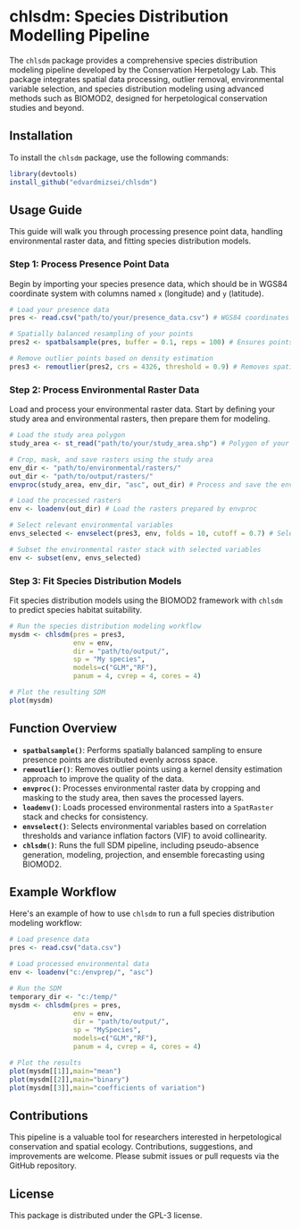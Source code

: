 # chlsdm: Species Distribution Modelling Pipeline

The `chlsdm` package provides a comprehensive species distribution modeling pipeline developed by the Conservation Herpetology Lab. This package integrates spatial data processing, outlier removal, environmental variable selection, and species distribution modeling using advanced methods such as BIOMOD2, designed for herpetological conservation studies and beyond.

## Installation

To install the `chlsdm` package, use the following commands:

```r
library(devtools)
install_github("edvardmizsei/chlsdm")
```

## Usage Guide

This guide will walk you through processing presence point data, handling environmental raster data, and fitting species distribution models.

### Step 1: Process Presence Point Data

Begin by importing your species presence data, which should be in WGS84 coordinate system with columns named `x` (longitude) and `y` (latitude).

```r
# Load your presence data
pres <- read.csv("path/to/your/presence_data.csv") # WGS84 coordinates (x = lon, y = lat)

# Spatially balanced resampling of your points
pres2 <- spatbalsample(pres, buffer = 0.1, reps = 100) # Ensures points are not too close to each other

# Remove outlier points based on density estimation
pres3 <- remoutlier(pres2, crs = 4326, threshold = 0.9) # Removes spatial outliers using kernel density estimation
```

### Step 2: Process Environmental Raster Data

Load and process your environmental raster data. Start by defining your study area and environmental rasters, then prepare them for modeling.

```r
# Load the study area polygon
study_area <- st_read("path/to/your/study_area.shp") # Polygon of your study area

# Crop, mask, and save rasters using the study area
env_dir <- "path/to/environmental/rasters/"
out_dir <- "path/to/output/rasters/"
envproc(study_area, env_dir, "asc", out_dir) # Process and save the environmental rasters

# Load the processed rasters
env <- loadenv(out_dir) # Load the rasters prepared by envproc

# Select relevant environmental variables
envs_selected <- envselect(pres3, env, folds = 10, cutoff = 0.7) # Select variables based on correlation and VIF

# Subset the environmental raster stack with selected variables
env <- subset(env, envs_selected)
```

### Step 3: Fit Species Distribution Models

Fit species distribution models using the BIOMOD2 framework with `chlsdm` to predict species habitat suitability.

```r
# Run the species distribution modeling workflow
mysdm <- chlsdm(pres = pres3,
                env = env,
                dir = "path/to/output/",
                sp = "My species",
                models=c("GLM","RF"),
                panum = 4, cvrep = 4, cores = 4)

# Plot the resulting SDM
plot(mysdm)
```

## Function Overview

- **`spatbalsample()`**: Performs spatially balanced sampling to ensure presence points are distributed evenly across space.
- **`remoutlier()`**: Removes outlier points using a kernel density estimation approach to improve the quality of the data.
- **`envproc()`**: Processes environmental raster data by cropping and masking to the study area, then saves the processed layers.
- **`loadenv()`**: Loads processed environmental rasters into a `SpatRaster` stack and checks for consistency.
- **`envselect()`**: Selects environmental variables based on correlation thresholds and variance inflation factors (VIF) to avoid collinearity.
- **`chlsdm()`**: Runs the full SDM pipeline, including pseudo-absence generation, modeling, projection, and ensemble forecasting using BIOMOD2.

## Example Workflow

Here's an example of how to use `chlsdm` to run a full species distribution modeling workflow:

```r
# Load presence data
pres <- read.csv("data.csv")

# Load processed environmental data
env <- loadenv("c:/envprep/", "asc")

# Run the SDM
temporary_dir <- "c:/temp/"
mysdm <- chlsdm(pres = pres,
                env = env,
                dir = "path/to/output/",
                sp = "MySpecies",
                models=c("GLM","RF"),
                panum = 4, cvrep = 4, cores = 4)

# Plot the results
plot(mysdm[[1]],main="mean")
plot(mysdm[[2]],main="binary")
plot(mysdm[[3]],main="coefficients of variation")

```

## Contributions

This pipeline is a valuable tool for researchers interested in herpetological conservation and spatial ecology. Contributions, suggestions, and improvements are welcome. Please submit issues or pull requests via the GitHub repository.

## License

This package is distributed under the GPL-3 license.
